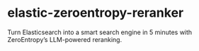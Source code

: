 # elastic-zeroentropy-reranker
Turn Elasticsearch into a smart search engine in 5 minutes with ZeroEntropy’s LLM-powered reranking.
